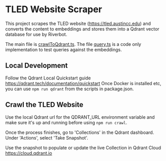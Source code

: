 # TLED Website Scraper

This project scrapes the TLED website (https://tled.austincc.edu) and converts the content to embeddings and stores them into a Qdrant vector database for use by Riverbot.

The main file is [crawlToQdrant.ts](crawlToQdrant.ts). The file [query.ts](query.ts) is a code only implementation to test queries against the embeddings.

## Local Development

Follow the Qdrant Local Quickstart guide https://qdrant.tech/documentation/quickstart Once Docker is installed etc, you can use `npm run qdrant` from the scripts in package.json.

## Crawl the TLED Website

Use the local Qdrant url for the QDRANT_URL environment variable and make sure it's up and running before using `npm run crawl`.

Once the process finishes, go to 'Collections' in the Qdrant dashboard. Under 'Actions', select 'Take Snapshot'.

Use the snapshot to populate or update the live Collection in Qdrant Cloud https://cloud.qdrant.io
